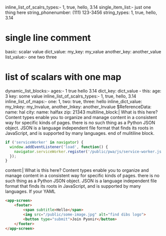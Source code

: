 inline_list_of_scalrs_types:- 1, true, hello, 3.14
single_item_list:- just one thing here
string_phonenumber: (111) 123-3456
string_types: 1, true, hello, 3.14
# single line comment
basic: scalar value
dict_value:
    my_key: my_value
    another_key: another_value
list_value:-
    one
    two
    three
# list of scalars with one map
dynamic_list_blocks:-
    ages:-
        1
        true
        hello
        3.14
        dict_key: dict_value
    -
    this:
        age: 3
        key: some value
inline_list_of_scalrs_types:- 1, true, hello, 3.14
inline_list_of_maps:- one: 1, two: true, three: hello
inline_dict_value: my_lnkey: my_lnvalue, another_lnkey: another_lnvalue
$ReferenceData:
    name: hal
    city:
        name: halfax
        zip: 21343
multiline_block:|
What is this here? Content types enable you to organize and manage content in a consistent way for specific kinds of pages.
there is no such thing as a Python JSON object. JSON is a language independent file 
format that finds its roots in JavaScript, and is supported by many languages. end of mulitiline block.
````js
if ('serviceWorker' in navigator) {
  window.addEventListener('load', function() {
    navigator.serviceWorker.register('/public/pwa/js/service-worker.js');
  });
}
````
content:|
What is this here? Content types enable you to organize and manage content in a consistent way for specific kinds of pages.
there is no such thing as a Python JSON object. JSON is a language independent file 
format that finds its roots in JavaScript, and is supported by many languages. If your YAML
````html
<app-screen>
    <footer>
        <span subtitle>Hello</span>
        <img src="/public/some-image.jpg" alt="find dibs logo">
        <button type="submit">Join Pyonir</button>
    </footer>
</app-screen>
````